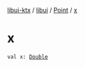 [libui-ktx](../../index.md) / [libui](../index.md) / [Point](index.md) / [x](./x.md)

# x

`val x: `[`Double`](https://kotlinlang.org/api/latest/jvm/stdlib/kotlin/-double/index.html)